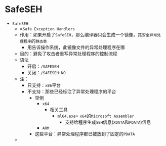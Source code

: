 # SafeSEH

* `SafeSEH`
  * =`Safe Exception Handlers`
  * 作用：如果开启了`SafeSEH`，那么编译器只会生成一个镜像，其`安全异常处理程序`的`静态表`
    * 用告诉操作系统，此镜像文件的异常处理程序在哪
  * 目的：避免了攻击者重写异常处理程序的控制流程
  * 语法
    * 开启：`/SAFESEH`
    * 关闭：`/SAFESEH:NO`
  * 注：
    * 只支持：`x86`平台
    * 不支持：那些已经标注了异常处理程序的平台
      * 举例
        * `x64`
          * 相关工具
            * `ml64.exe`= `x64`的`Microsoft Assembler`
              * 支持给程序生成`SEH`信息(`XDATA`和`PDATA`)信息
        * `ARM`
      * 这些平台：异常处理程序都已被放到了固定的`PDATA`
  * 
